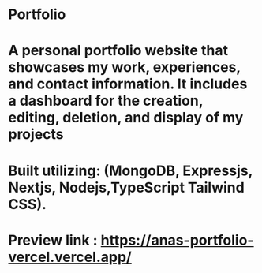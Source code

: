 # Portfolio
# A personal portfolio website that showcases my work, experiences, and contact information. It includes a dashboard for the creation, editing, deletion, and display of my projects
# Built utilizing: (MongoDB, Expressjs, Nextjs, Nodejs,TypeScript Tailwind CSS).
# Preview link : https://anas-portfolio-vercel.vercel.app/
